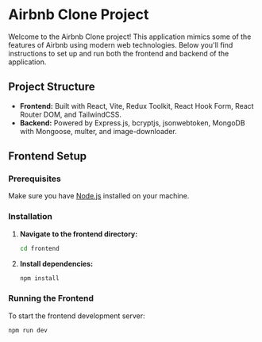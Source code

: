# Airbnb Clone Project

Welcome to the Airbnb Clone project! This application mimics some of the features of Airbnb using modern web technologies. Below you'll find instructions to set up and run both the frontend and backend of the application.

## Project Structure

- **Frontend:** Built with React, Vite, Redux Toolkit, React Hook Form, React Router DOM, and TailwindCSS.
- **Backend:** Powered by Express.js, bcryptjs, jsonwebtoken, MongoDB with Mongoose, multer, and image-downloader.

## Frontend Setup

### Prerequisites

Make sure you have [Node.js](https://nodejs.org/) installed on your machine.

### Installation

1. **Navigate to the frontend directory:**

    ```bash
    cd frontend
    ```

2. **Install dependencies:**

    ```bash
    npm install
    ```

### Running the Frontend

To start the frontend development server:

```bash
npm run dev
